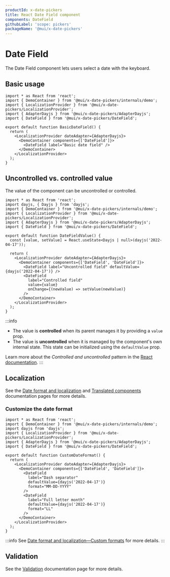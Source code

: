 ```yaml
---
productId: x-date-pickers
title: React Date Field component
components: DateField
githubLabel: 'scope: pickers'
packageName: '@mui/x-date-pickers'
---
```


# Date Field

The Date Field component lets users select a date with the keyboard.

## Basic usage

```tsx
import * as React from 'react';
import { DemoContainer } from '@mui/x-date-pickers/internals/demo';
import { LocalizationProvider } from '@mui/x-date-pickers/LocalizationProvider';
import { AdapterDayjs } from '@mui/x-date-pickers/AdapterDayjs';
import { DateField } from '@mui/x-date-pickers/DateField';

export default function BasicDateField() {
  return (
    <LocalizationProvider dateAdapter={AdapterDayjs}>
      <DemoContainer components={['DateField']}>
        <DateField label="Basic date field" />
      </DemoContainer>
    </LocalizationProvider>
  );
}

```

## Uncontrolled vs. controlled value

The value of the component can be uncontrolled or controlled.

```tsx
import * as React from 'react';
import dayjs, { Dayjs } from 'dayjs';
import { DemoContainer } from '@mui/x-date-pickers/internals/demo';
import { LocalizationProvider } from '@mui/x-date-pickers/LocalizationProvider';
import { AdapterDayjs } from '@mui/x-date-pickers/AdapterDayjs';
import { DateField } from '@mui/x-date-pickers/DateField';

export default function DateFieldValue() {
  const [value, setValue] = React.useState<Dayjs | null>(dayjs('2022-04-17'));

  return (
    <LocalizationProvider dateAdapter={AdapterDayjs}>
      <DemoContainer components={['DateField', 'DateField']}>
        <DateField label="Uncontrolled field" defaultValue={dayjs('2022-04-17')} />
        <DateField
          label="Controlled field"
          value={value}
          onChange={(newValue) => setValue(newValue)}
        />
      </DemoContainer>
    </LocalizationProvider>
  );
}

```

:::info

- The value is **controlled** when its parent manages it by providing a `value` prop.
- The value is **uncontrolled** when it is managed by the component's own internal state. This state can be initialized using the `defaultValue` prop.

Learn more about the _Controlled and uncontrolled_ pattern in the [React documentation](https://react.dev/learn/sharing-state-between-components#controlled-and-uncontrolled-components).
:::

## Localization

See the [Date format and localization](/x/react-date-pickers/adapters-locale/) and [Translated components](/x/react-date-pickers/localization/) documentation pages for more details.

### Customize the date format

```tsx
import * as React from 'react';
import { DemoContainer } from '@mui/x-date-pickers/internals/demo';
import dayjs from 'dayjs';
import { LocalizationProvider } from '@mui/x-date-pickers/LocalizationProvider';
import { AdapterDayjs } from '@mui/x-date-pickers/AdapterDayjs';
import { DateField } from '@mui/x-date-pickers/DateField';

export default function CustomDateFormat() {
  return (
    <LocalizationProvider dateAdapter={AdapterDayjs}>
      <DemoContainer components={['DateField', 'DateField']}>
        <DateField
          label="Dash separator"
          defaultValue={dayjs('2022-04-17')}
          format="MM-DD-YYYY"
        />
        <DateField
          label="Full letter month"
          defaultValue={dayjs('2022-04-17')}
          format="LL"
        />
      </DemoContainer>
    </LocalizationProvider>
  );
}

```

:::info
See [Date format and localization—Custom formats](/x/react-date-pickers/adapters-locale/#custom-formats) for more details.
:::

## Validation

See the [Validation](/x/react-date-pickers/validation/) documentation page for more details.
